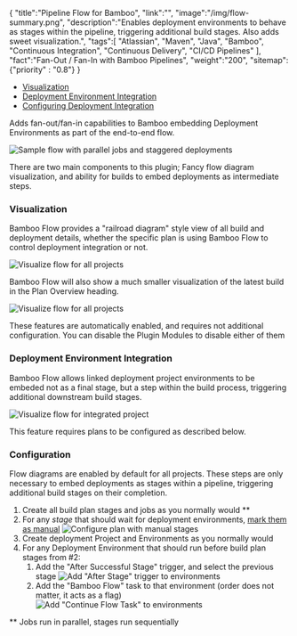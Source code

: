 {
    "title":"Pipeline Flow for Bamboo",
    "link":"",
    "image":"/img/flow-summary.png",
    "description":"Enables deployment environments to behave as stages within the pipeline, triggering additional build stages. Also adds sweet visualization.",
    "tags":[
          "Atlassian",
          "Maven",
          "Java",
          "Bamboo",
          "Continuous Integration",
          "Continuous Delivery",
          "CI/CD Pipelines"
        ],
    "fact":"Fan-Out / Fan-In with Bamboo Pipelines",
    "weight":"200",
    "sitemap": {"priority" : "0.8"}
}

- [Visualization](#visualization)
- [Deployment Environment Integration](#deployment-environment-integration)
- [Configuring Deployment Integration](#configuring-deployment-integration)



Adds fan-out/fan-in capabilities to Bamboo embedding Deployment Environments as part of the end-to-end flow.


![Sample flow with parallel jobs and staggered deployments](/img/flow-summary.png)


There are two main components to this plugin; Fancy flow diagram visualization, and ability for builds to embed deployments as intermediate steps.

### Visualization

Bamboo Flow provides a "railroad diagram" style view of all build and deployment details,
whether the specific plan is using Bamboo Flow to control deployment integration or not.

![Visualize flow for all projects](/img/nonflow-summary.png)

Bamboo Flow will also show a much smaller visualization of the latest build in the Plan Overview heading.

![Visualize flow for all projects](/img/latest-breadcrumb.png)

These features are automatically enabled, and requires not additional configuration. You can disable the Plugin Modules to disable either of them

### Deployment Environment Integration

Bamboo Flow allows linked deployment project environments to be embeded not as a final stage, but
a step within the build process, triggering additional downstream build stages.


![Visualize flow for integrated project](/img/failingflow-summary.png)

This feature requires plans to be configured as described below.

### Configuration

Flow diagrams are enabled by default for all projects. These steps are only necessary to embed deployments as stages within a pipeline, triggering additional build stages on their completion.

1. Create all build plan stages and jobs as you normally would **
1. For any *stage* that should wait for deployment environments, [mark them as manual](https://www.google.com/search?q=bamboo+manual+stages&oq=bamboo+manual+stages)
![Configure plan with manual stages](/img/plan-config.png)
1. Create deployment Project and Environments as you normally would
1. For any Deployment Environment that should run before build plan stages from #2:
   1. Add the "After Successful Stage" trigger, and select the previous stage
   ![Add "After Stage" trigger to environments](/img/env-trigger.png)
   1. Add the "Bamboo Flow" task to that environment (order does not matter, it acts as a flag)
   ![Add "Continue Flow Task" to environments](/img/flowtask.png)


** Jobs run in parallel, stages run sequentially
